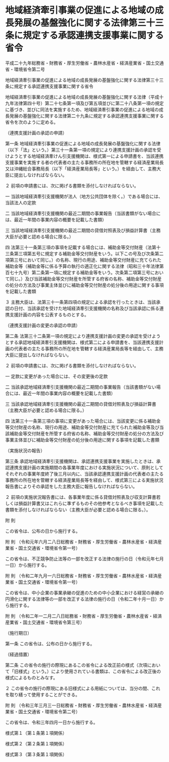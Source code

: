 # 地域経済牽引事業の促進による地域の成長発展の基盤強化に関する法律第三十三条に規定する承認連携支援事業に関する省令

平成二十九年総務省・財務省・厚生労働省・農林水産省・経済産業省・国土交通省・環境省令第二号

地域経済牽引事業の促進による地域の成長発展の基盤強化に関する法律第三十三条に規定する承認連携支援事業に関する省令

地域経済牽引事業の促進による地域の成長発展の基盤強化に関する法律（平成十九年法律第四十号）第二十七条第一項及び第五項並びに第二十八条第一項の規定に基づき、並びに同法を実施するため、地域経済牽引事業の促進による地域の成長発展の基盤強化に関する法律第二十九条に規定する承認連携支援事業に関する省令を次のように定める。

（連携支援計画の承認の申請）

第一条 地域経済牽引事業の促進による地域の成長発展の基盤強化に関する法律（以下「法」という。）第三十一条第一項の規定により連携支援計画の承認を受けようとする地域経済牽けん引支援機関は、様式第一による申請書を、当該連携支援事業を実施する者の代表者の主たる事務所の所在地を管轄する経済産業局長又は沖縄総合事務局長（以下「経済産業局長等」という。）を経由して、主務大臣に提出しなければならない。

２ 前項の申請書には、次に掲げる書類を添付しなければならない。

一 当該地域経済牽引支援機関が法人（地方公共団体を除く。）である場合には、当該法人の定款

二 当該地域経済牽引支援機関の最近二期間の事業報告（当該書類がない場合には、最近一年間の事業内容の概要を記載した書類）

三 当該地域経済牽引支援機関の最近二期間の貸借対照表及び損益計算書（主務大臣が必要と認める場合に限る。）

四 法第三十一条第三項の事項を記載する場合には、補助金等交付財産（法第十三条第三項第五号に規定する補助金等交付財産をいう。以下この号及び次条第二項第三号において同じ。）の名称、現行の用途、補助金等交付財産に充てられた補助金等（補助金等に係る予算の執行の適正化に関する法律（昭和三十年法律第百七十九号）第二条第一項に規定する補助金等をいう。次条第二項第三号において同じ。）及び当該補助金等交付財産を所管する府省の名称、補助金等交付財産の処分の方法及び事業主体並びに補助金等交付財産の処分後の用途に関する事項を記載した書類

３ 主務大臣は、法第三十一条第四項の規定による承認を行ったときは、当該承認の日付、当該承認を受けた地域経済牽引支援機関の名称及び当該承認に係る連携支援計画の内容を公表するものとする。

（連携支援計画の変更の承認の申請）

第二条 法第三十二条第一項の規定により連携支援計画の変更の承認を受けようとする承認地域経済牽引支援機関は、様式第二による申請書を、当該連携支援計画の代表者の主たる事務所の所在地を管轄する経済産業局長等を経由して、主務大臣に提出しなければならない。

２ 前項の申請書には、次に掲げる書類を添付しなければならない。

一 定款に変更があった場合には、その変更後の定款

二 当該承認地域経済牽引支援機関の最近二期間の事業報告（当該書類がない場合には、最近一年間の事業内容の概要を記載した書類）

三 当該承認地域経済牽引支援機関の最近二期間の貸借対照表及び損益計算書（主務大臣が必要と認める場合に限る。）

四 法第三十一条第三項の事項に変更があった場合には、当該変更に係る補助金等交付財産の名称、現行の用途、補助金等交付財産に充てられた補助金等及び当該補助金等交付財産を所管する府省の名称、補助金等交付財産の処分の方法及び事業主体並びに補助金等交付財産の処分後の用途に関する事項を記載した書類

（実施状況の報告）

第三条 承認地域経済牽引支援機関は、承認連携支援事業を実施したときは、承認連携支援計画の実施期間の各事業年度における実施状況について、原則としてそれぞれの事業年度終了後三月以内に、当該承認連携支援計画の代表者の主たる事務所の所在地を管轄する経済産業局長等を経由して、様式第三による実施状況報告書によりその承認をした主務大臣に報告しなければならない。

２ 前項の実施状況報告書には、各事業年度に係る貸借対照表及び収支計算書若しくは損益計算書又はこれらに準ずるものその他参考となるべき事項を記載した書類を添付しなければならない（主務大臣が必要と認める場合に限る。）。

附 則

この省令は、公布の日から施行する。

附 則 （令和元年六月二八日総務省・財務省・厚生労働省・農林水産省・経済産業省・国土交通省・環境省令第一号）

この省令は、不正競争防止法等の一部を改正する法律の施行の日（令和元年七月一日）から施行する。

附 則 （令和二年九月一六日総務省・財務省・厚生労働省・農林水産省・経済産業省・国土交通省・環境省令第一号）

この省令は、中小企業の事業承継の促進のための中小企業における経営の承継の円滑化に関する法律等の一部を改正する法律の施行の日（令和二年十月一日）から施行する。

附 則 （令和二年一二月二八日総務省・財務省・厚生労働省・農林水産省・経済産業省・国土交通省・環境省令第三号）

（施行期日）

第一条 この省令は、公布の日から施行する。

（経過措置）

第二条 この省令の施行の際現にあるこの省令による改正前の様式（次項において「旧様式」という。）により使用されている書類は、この省令による改正後の様式によるものとみなす。

２ この省令の施行の際現にある旧様式による用紙については、当分の間、これを取り繕って使用することができる。

附 則 （令和三年三月三一日総務省・財務省・厚生労働省・農林水産省・経済産業省・国土交通省・環境省令第二号）

この省令は、令和三年四月一日から施行する。

様式第１（第１条第１項関係）

[](/./pict/429M60001f48002_202111011534_001.pdf)

様式第２（第２条第１項関係）

[](/./pict/429M60001f48002_202111011534_002.pdf)

様式第３（第３条第１項関係）

[](/./pict/429M60001f48002_202111011534_003.pdf)
